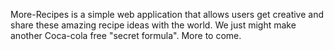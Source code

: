 More-Recipes is a simple web application that allows users get creative and share these amazing recipe ideas with the world. We just might make another Coca-cola free "secret formula". More to come.
